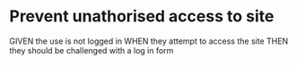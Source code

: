 # Prevent unathorised access to site

GIVEN the use is not logged in
WHEN they attempt to access the site
THEN they should be challenged with a log in form
